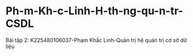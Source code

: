 # Ph-m-Kh-c-Linh-H-th-ng-qu-n-tr-CSDL
Bài tập 2: K225480106037-Phạm Khắc Linh-Quản trị hệ quản trị cơ sở dữ liệu
